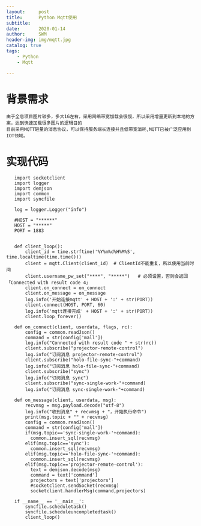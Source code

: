 ```yaml
---
layout:     post
title:      Python Mqtt使用
subtitle:
date:       2020-01-14
author:     SWM
header-img: img/mqtt.jpg
catalog: true
tags:
    - Python
    - Mqtt

---
```


# 背景需求
    由于全息项目图片较多，多大1G左右，采用网络带宽加载会很慢，所以采用增量更新到本地的方案，达到快速加载很多图片的逻辑目的
    目前采用MQTT轻量的消息协议，可以保持服务端长连接并且低带宽消耗,MQTT已被广泛应用到IOT领域。
# 实现代码

       

       import socketclient
       import logger
       import demjson
       import common
       import syncfile
       
       log = logger.Logger("info")
       
       #HOST = "******"
       HOST = "*****"
       PORT = 1883
       
       
       def client_loop():
           client_id = time.strftime('%Y%m%d%H%M%S', time.localtime(time.time()))
           client = mqtt.Client(client_id)  # ClientId不能重复，所以使用当前时间
           client.username_pw_set("****", "*****")   # 必须设置，否则会返回「Connected with result code 4」
           client.on_connect = on_connect
           client.on_message = on_message
           log.info('开始连接mqtt' + HOST + ':' + str(PORT))
           client.connect(HOST, PORT, 60)
           log.info('mqtt连接完成' + HOST + ':' + str(PORT))
           client.loop_forever()
       
       def on_connect(client, userdata, flags, rc):
           config = common.readJson()
           command = str(config['mall'])
           log.info("Connected with result code " + str(rc))
           client.subscribe("projector-remote-control")
           log.info("订阅消息 projector-remote-control")
           client.subscribe("holo-file-sync-"+command)
           log.info("订阅消息 holo-file-sync-"+command)
           client.subscribe("sync")
           log.info("订阅消息 sync")
           client.subscribe("sync-single-work-"+command)
           log.info("订阅消息 sync-single-work-"+command)
       
       def on_message(client, userdata, msg):
           recvmsg = msg.payload.decode("utf-8")
           log.info("收到消息" + recvmsg + "，开始执行命令")
           print(msg.topic + "" + recvmsg)
           config = common.readJson()
           command = str(config['mall'])
           if(msg.topic=='sync-single-work-'+command):
             common.insert_sql(recvmsg)
           elif(msg.topic=='sync'):
             common.insert_sql(recvmsg)
           elif(msg.topic=='holo-file-sync-'+command):
             common.insert_sql(recvmsg)
           elif(msg.topic=='projector-remote-control'):
             text = demjson.decode(msg)
             command = text['command']
             projectors = text['projectors']
             #socketclient.sendSocket(recvmsg)
             socketclient.handlerMsg(command,projectors)
       
       if __name__ == '__main__':
           syncfile.scheduletask()
           syncfile.scheduleuncompletedtask()
           client_loop() 
       

         
   
  